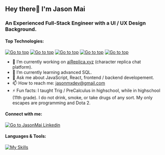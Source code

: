 ## Hey there👋 I'm Jason Mai
<a id="top"></a>

### An Experienced Full-Stack Engineer with a UI / UX Design Background.

#### Top Technologies:

[![Go to top](https://img.shields.io/badge/JavaScript-F7DF1E?style=for-the-badge&logo=JavaScript&logoColor=242526)](#)
[![Go to top](https://img.shields.io/badge/TypeScript-007ACC?style=for-the-badge&logo=typescript&logoColor=white)](#)
[![Go to top](https://img.shields.io/badge/React-20232A?style=for-the-badge&logo=react&logoColor=white)](#)
[![Go to top](https://img.shields.io/badge/Next.js-000?logo=nextdotjs&logoColor=fff&style=for-the-badge)](#)
[![Go to top](https://img.shields.io/badge/Node.js-43853D?style=for-the-badge&logo=node.js&logoColor=white)](#)


- 🔭 I’m currently working on [aiReplica.xyz](https://www.aireplica.xyz/) (character replica chat platform).
- 🌱 I’m currently learning advanced SQL.
- 💬 Ask me about JavaScript, React, frontend / backend developement.
- 📫 How to reach me: jasonmxdev@gmail.com
- ⚡ Fun facts: I taught Trig / PreCalculus in highschool, while in highschool (11th grade). I do not drink, smoke, or take drugs of any sort. My only escapes are programming and Dota 2.

#### Connect with me:

[![Go to JasonMai Linkedin](https://img.shields.io/badge/LinkedIn-0077B5?style=for-the-badge&logo=linkedin&logoColor=white)](https://www.linkedin.com/in/jasonmai-dev/)


#### Languages & Tools:

[![My Skills](https://skillicons.dev/icons?i=js,ts,react,redux,nextjs,nodejs,express,prisma,materialui,tailwind,bootstrap,mongodb,mysql,aws,vite,styledcomponents,jest,html,css,sass,figma,vscode,git,postman,vercel,netlify,docker)](#)
